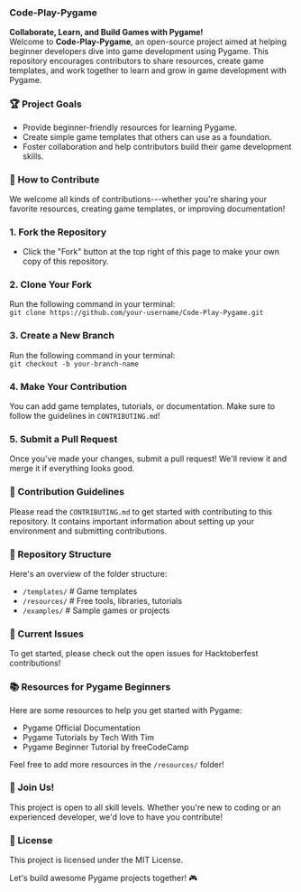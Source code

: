 ### Code-Play-Pygame

**Collaborate, Learn, and Build Games with Pygame!**\
Welcome to **Code-Play-Pygame**, an open-source project aimed at helping beginner developers dive into game development using Pygame. This repository encourages contributors to share resources, create game templates, and work together to learn and grow in game development with Pygame.

### 🏆 Project Goals

-   Provide beginner-friendly resources for learning Pygame.
-   Create simple game templates that others can use as a foundation.
-   Foster collaboration and help contributors build their game development skills.

### 🚀 How to Contribute

We welcome all kinds of contributions---whether you're sharing your favorite resources, creating game templates, or improving documentation!

### 1\. Fork the Repository

-   Click the "Fork" button at the top right of this page to make your own copy of this repository.

### 2\. Clone Your Fork

Run the following command in your terminal:\
`git clone https://github.com/your-username/Code-Play-Pygame.git`

### 3\. Create a New Branch

Run the following command in your terminal:\
`git checkout -b your-branch-name`

### 4\. Make Your Contribution

You can add game templates, tutorials, or documentation. Make sure to follow the guidelines in `CONTRIBUTING.md`!

### 5\. Submit a Pull Request

Once you've made your changes, submit a pull request! We'll review it and merge it if everything looks good.

### 📝 Contribution Guidelines

Please read the `CONTRIBUTING.md` to get started with contributing to this repository. It contains important information about setting up your environment and submitting contributions.

### 📂 Repository Structure

Here's an overview of the folder structure:

-   `/templates/` # Game templates
-   `/resources/` # Free tools, libraries, tutorials
-   `/examples/` # Sample games or projects

### 📌 Current Issues

To get started, please check out the open issues for Hacktoberfest contributions!

### 📚 Resources for Pygame Beginners

Here are some resources to help you get started with Pygame:

-   Pygame Official Documentation
-   Pygame Tutorials by Tech With Tim
-   Pygame Beginner Tutorial by freeCodeCamp

Feel free to add more resources in the `/resources/` folder!

### 🤝 Join Us!

This project is open to all skill levels. Whether you're new to coding or an experienced developer, we'd love to have you contribute!

### 📄 License

This project is licensed under the MIT License.

Let's build awesome Pygame projects together! 🎮
